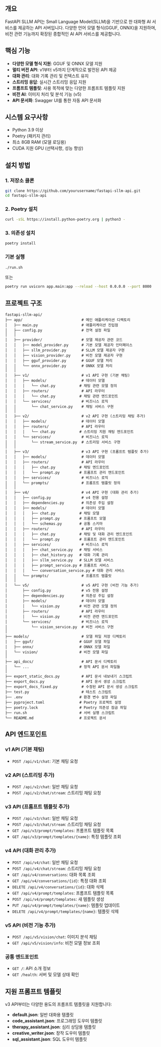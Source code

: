 ## 개요
FastAPI SLLM API는 Small Language Model(SLLM)을 기반으로 한 대화형 AI 서비스를 제공하는 API 서버입니다. 다양한 언어 모델 형식(GGUF, ONNX)을 지원하며, 비전 관련 기능까지 확장된 종합적인 AI API 서비스를 제공합니다.

## 핵심 기능
- **다양한 모델 형식 지원**: GGUF 및 ONNX 모델 지원
- **멀티 버전 API**: v1부터 v5까지 단계적으로 발전된 API 제공
- **대화 관리**: 대화 기록 관리 및 컨텍스트 유지
- **스트리밍 응답**: 실시간 스트리밍 응답 지원
- **프롬프트 템플릿**: 사용 목적에 맞는 다양한 프롬프트 템플릿 지원
- **비전 AI**: 이미지 처리 및 분석 기능 (v5)
- **API 문서화**: Swagger UI를 통한 자동 API 문서화

## 시스템 요구사항
- Python 3.9 이상
- Poetry (패키지 관리)
- 최소 8GB RAM (모델 로딩용)
- CUDA 지원 GPU (선택사항, 성능 향상)

## 설치 방법

### 1. 저장소 클론
```bash
git clone https://github.com/yourusername/fastapi-sllm-api.git
cd fastapi-sllm-api
```

### 2. Poetry 설치
```bash
curl -sSL https://install.python-poetry.org | python3 -
```

### 3. 의존성 설치
```bash
poetry install
```

### 기본 실행
```bash
./run.sh
```
또는
```bash
poetry run uvicorn app.main:app --reload --host 0.0.0.0 --port 8000
```


## 프로젝트 구조

```
fastapi-sllm-api/
├── app/                           # 메인 애플리케이션 디렉토리
│   ├── main.py                    # 애플리케이션 진입점
│   ├── config.py                  # 전역 설정 파일
│   │
│   ├── provider/                  # 모델 제공자 관련 코드
│   │   ├── model_provider.py      # 기본 모델 제공자 인터페이스
│   │   ├── sllm_provider.py       # SLLM 모델 제공자 구현
│   │   ├── vision_provider.py     # 비전 모델 제공자 구현
│   │   ├── gguf_provider.py       # GGUF 모델 처리
│   │   └── onnx_provider.py       # ONNX 모델 처리
│   │
│   ├── v1/                        # v1 API 구현 (기본 채팅)
│   │   ├── models/                # 데이터 모델
│   │   │   └── chat.py           # 채팅 관련 모델 정의
│   │   ├── routers/               # API 라우터
│   │   │   └── chat.py           # 채팅 관련 엔드포인트
│   │   └── services/              # 비즈니스 로직
│   │       └── chat_service.py    # 채팅 서비스 구현
│   │
│   ├── v2/                        # v2 API 구현 (스트리밍 채팅 추가)
│   │   ├── models/                # 데이터 모델
│   │   ├── routers/               # API 라우터
│   │   │   └── chat.py           # 스트리밍 지원 채팅 엔드포인트
│   │   └── services/              # 비즈니스 로직
│   │       └── stream_service.py  # 스트리밍 서비스 구현
│   │
│   ├── v3/                        # v3 API 구현 (프롬프트 템플릿 추가)
│   │   ├── models/                # 데이터 모델
│   │   ├── routers/               # API 라우터
│   │   │   ├── chat.py           # 채팅 엔드포인트
│   │   │   └── prompt.py         # 프롬프트 관리 엔드포인트
│   │   ├── services/              # 비즈니스 로직
│   │   └── prompts/               # 프롬프트 템플릿 정의
│   │
│   ├── v4/                        # v4 API 구현 (대화 관리 추가)
│   │   ├── config.py              # v4 전용 설정
│   │   ├── dependencies.py        # 의존성 주입 설정
│   │   ├── models/                # 데이터 모델
│   │   │   ├── chat.py           # 채팅 모델
│   │   │   ├── prompt.py         # 프롬프트 모델
│   │   │   └── schemas.py        # 공통 스키마
│   │   ├── routers/               # API 라우터
│   │   │   ├── chat.py           # 채팅 및 대화 관리 엔드포인트
│   │   │   └── prompt.py         # 프롬프트 관리 엔드포인트
│   │   ├── services/              # 비즈니스 로직
│   │   │   ├── chat_service.py   # 채팅 서비스
│   │   │   ├── chat_history.py   # 대화 기록 관리
│   │   │   ├── sllm_service.py   # SLLM 모델 서비스
│   │   │   ├── prompt_service.py # 프롬프트 서비스
│   │   │   └── conversation_service.py # 대화 관리 서비스
│   │   └── prompts/               # 프롬프트 템플릿
│   │
│   └── v5/                        # v5 API 구현 (비전 기능 추가)
│       ├── config.py              # v5 전용 설정
│       ├── dependencies.py        # 의존성 주입 설정
│       ├── models/                # 데이터 모델
│       │   └── vision.py         # 비전 관련 모델 정의
│       ├── routers/               # API 라우터
│       │   └── vision.py         # 비전 관련 엔드포인트
│       └── services/              # 비즈니스 로직
│           └── vision_service.py  # 비전 서비스 구현
│
├── models/                        # 모델 파일 저장 디렉토리
│   ├── gguf/                     # GGUF 모델 파일
│   ├── onnx/                     # ONNX 모델 파일
│   └── vision/                   # 비전 모델 파일
│
├── api_docs/                      # API 문서 디렉토리
│   └── ...                       # 정적 API 문서 파일들
│
├── export_static_docs.py          # API 문서 내보내기 스크립트
├── export_docs.py                 # API 문서 생성 스크립트
├── export_docs_fixed.py           # 수정된 API 문서 생성 스크립트
├── test.py                        # 테스트 스크립트
├── .env                          # 환경 변수 설정 파일
├── pyproject.toml                # Poetry 프로젝트 설정
├── poetry.lock                   # Poetry 의존성 잠금 파일
├── run.sh                        # 서버 실행 스크립트
└── README.md                     # 프로젝트 문서
```

## API 엔드포인트

### v1 API (기본 채팅)
- `POST /api/v1/chat`: 기본 채팅 요청

### v2 API (스트리밍 추가)
- `POST /api/v2/chat`: 일반 채팅 요청
- `POST /api/v2/chat/stream`: 스트리밍 채팅 요청

### v3 API (프롬프트 템플릿 추가)
- `POST /api/v3/chat`: 일반 채팅 요청
- `POST /api/v3/chat/stream`: 스트리밍 채팅 요청
- `GET /api/v3/prompt/templates`: 프롬프트 템플릿 목록
- `GET /api/v3/prompt/templates/{name}`: 특정 템플릿 조회

### v4 API (대화 관리 추가)
- `POST /api/v4/chat`: 일반 채팅 요청
- `POST /api/v4/chat/stream`: 스트리밍 채팅 요청
- `GET /api/v4/conversations`: 대화 목록 조회
- `GET /api/v4/conversations/{id}`: 특정 대화 조회
- `DELETE /api/v4/conversations/{id}`: 대화 삭제
- `GET /api/v4/prompt/templates`: 프롬프트 템플릿 목록
- `POST /api/v4/prompt/templates`: 새 템플릿 생성
- `PUT /api/v4/prompt/templates/{name}`: 템플릿 업데이트
- `DELETE /api/v4/prompt/templates/{name}`: 템플릿 삭제

### v5 API (비전 기능 추가)
- `POST /api/v5/vision/chat`: 이미지 분석 채팅
- `GET /api/v5/vision/info`: 비전 모델 정보 조회

### 공통 엔드포인트
- `GET /`: API 소개 정보
- `GET /health`: 서버 및 모델 상태 확인

## 지원 프롬프트 템플릿

v3 API부터는 다양한 용도의 프롬프트 템플릿을 지원합니다:

- **default.json**: 일반 대화용 템플릿
- **code_assistant.json**: 프로그래밍 도우미 템플릿
- **therapy_assistant.json**: 심리 상담용 템플릿
- **creative_writer.json**: 창작 도우미 템플릿
- **sql_assistant.json**: SQL 도우미 템플릿
